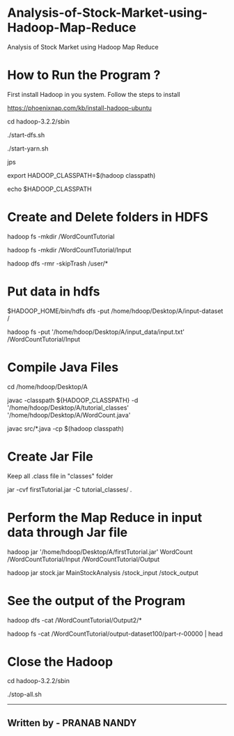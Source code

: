 # Analysis-of-Stock-Market-using-Hadoop-Map-Reduce
 Analysis of Stock Market using Hadoop Map Reduce
 
# How to Run the Program ?

First install Hadoop in you system. Follow the steps to install 

https://phoenixnap.com/kb/install-hadoop-ubuntu

cd hadoop-3.2.2/sbin

./start-dfs.sh

./start-yarn.sh

jps

export HADOOP_CLASSPATH=$(hadoop classpath)

echo $HADOOP_CLASSPATH

# Create and Delete folders in HDFS

hadoop fs -mkdir /WordCountTutorial

hadoop fs -mkdir /WordCountTutorial/Input

hadoop dfs -rmr -skipTrash /user/*

# Put data in hdfs

$HADOOP_HOME/bin/hdfs dfs -put /home/hdoop/Desktop/A/input-dataset /

hadoop fs -put '/home/hdoop/Desktop/A/input_data/input.txt' /WordCountTutorial/Input

# Compile Java Files

cd /home/hdoop/Desktop/A

javac -classpath ${HADOOP_CLASSPATH} -d '/home/hdoop/Desktop/A/tutorial_classes' '/home/hdoop/Desktop/A/WordCount.java'

javac src/*.java -cp $(hadoop classpath)

# Create Jar File

Keep all .class file in "classes" folder

jar -cvf firstTutorial.jar -C tutorial_classes/ .

# Perform the Map Reduce in input data through Jar file

hadoop jar '/home/hdoop/Desktop/A/firstTutorial.jar' WordCount /WordCountTutorial/Input /WordCountTutorial/Output

hadoop jar stock.jar MainStockAnalysis  /stock_input   /stock_output

# See the output of the Program

hadoop dfs -cat /WordCountTutorial/Output2/*

hadoop fs -cat /WordCountTutorial/output-dataset100/part-r-00000 | head

# Close the Hadoop

cd hadoop-3.2.2/sbin

./stop-all.sh

-------------------------------------------------------------------------------------------------------
 Written by -  PRANAB NANDY 
 ------------------------------------------------------------------------------------------------------


